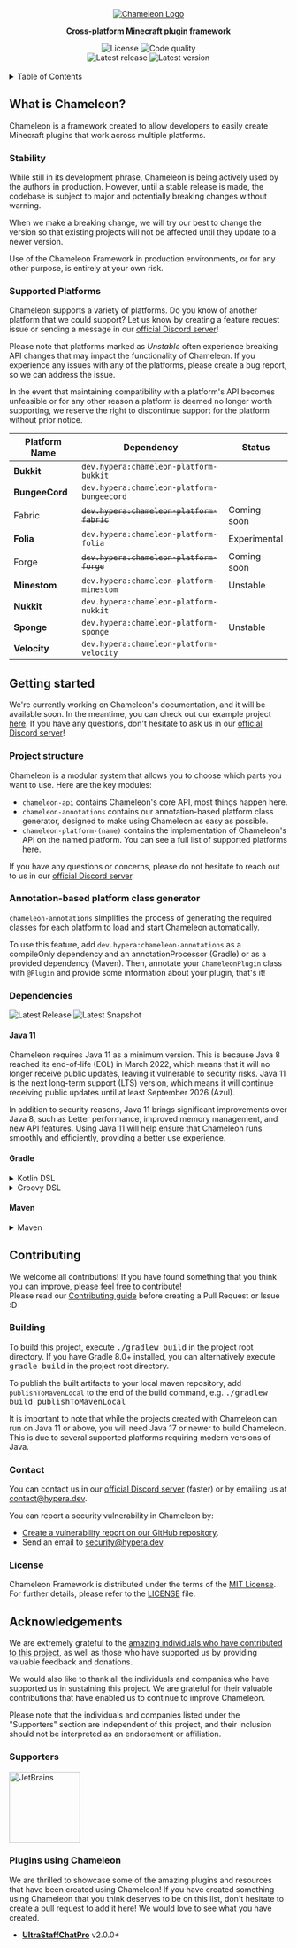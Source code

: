 <div align="center">
  <a href="https://github.com/ChameleonFramework/Chameleon">
    <img alt="Chameleon Logo" src="https://i.hypera.dev/assets/chameleon@750x150.png" />
  </a>
  <p><strong>Cross-platform Minecraft plugin framework</strong></p>
</div>

<div align="center">
  <img alt="License" src="https://img.shields.io/badge/License-MIT-%2317aaaa?style=for-the-badge">
  <img alt="Code quality" src="https://img.shields.io/codefactor/grade/github/ChameleonFramework/Chameleon/main?style=for-the-badge&color=%2317aaaa"><br />
  <img alt="Latest release" src="https://img.shields.io/maven-central/v/dev.hypera/chameleon-api?color=%2317aaaa&label=Latest%20Release&style=for-the-badge">
  <img alt="Latest version" src="https://img.shields.io/maven-metadata/v?color=%2317aaaa&label=Latest%20Snapshot&metadataUrl=https%3A%2F%2Fs01.oss.sonatype.org%2Fcontent%2Frepositories%2Fsnapshots%2Fdev%2Fhypera%2Fchameleon-api%2Fmaven-metadata.xml&style=for-the-badge">
</div>
<br/>
<details>
  <summary>Table of Contents</summary>

  * [What is Chameleon?](#what-is-chameleon)
    * [Stability](#stability)
    * [Supported Platforms](#supported-platforms)
  * [Getting started](#getting-started)
    * [Project structure](#project-structure)
    * [Annotation-based platform class generator](#annotation-based-platform-class-generator)
    * [Dependencies](#dependencies)
      * [Java 11](#java-11)
      * [Gradle](#gradle)
      * [Maven](#maven)
  * [Contributing](#contributing)
    * [Building](#building)
    * [Contact](#contact)
    * [License](#license)
  * [Acknowledgements](#acknowledgements)
    * [Supporters](#supporters)
    * [Plugins using Chameleon](#plugins-using-chameleon)
</details>

## What is Chameleon?

Chameleon is a framework created to allow developers to easily create Minecraft plugins that work
across multiple platforms.

### Stability

While still in its development phrase, Chameleon is being actively used by the authors in production.
However, until a stable release is made, the codebase is subject to major and potentially breaking
changes without warning.

When we make a breaking change, we will try our best to change the version so that existing projects
will not be affected until they update to a newer version.

Use of the Chameleon Framework in production environments, or for any other purpose, is entirely at
your own risk.

### Supported Platforms

Chameleon supports a variety of platforms.
Do you know of another platform that we could support? Let us know by creating a feature request
issue or sending a message in our [official Discord server](https://discord.hypera.dev/)!

Please note that platforms marked as *Unstable* often experience breaking API changes that may
impact the functionality of Chameleon. If you experience any issues with any of the platforms,
please create a bug report, so we can address the issue.

In the event that maintaining compatibility with a platform's API becomes unfeasible or for any
other reason a platform is deemed no longer worth supporting, we reserve the right to discontinue
support for the platform without prior notice.

| Platform Name  | Dependency                                 | Status       |
|----------------|--------------------------------------------|--------------|
| **Bukkit**     | `dev.hypera:chameleon-platform-bukkit`     |              |
| **BungeeCord** | `dev.hypera:chameleon-platform-bungeecord` |              |
| Fabric         | ~~`dev.hypera:chameleon-platform-fabric`~~ | Coming soon  |
| **Folia**      | `dev.hypera:chameleon-platform-folia`      | Experimental |
| Forge          | ~~`dev.hypera:chameleon-platform-forge`~~  | Coming soon  |
| **Minestom**   | `dev.hypera:chameleon-platform-minestom`   | Unstable     |
| **Nukkit**     | `dev.hypera:chameleon-platform-nukkit`     |              |
| **Sponge**     | `dev.hypera:chameleon-platform-sponge`     | Unstable     |
| **Velocity**   | `dev.hypera:chameleon-platform-velocity`   |              |

## Getting started

We're currently working on Chameleon's documentation, and it will be available soon.
In the meantime, you can check out our example project [here](example). If you have any questions,
don't hesitate to ask us in our [official Discord server](https://discord.hypera.dev/)!

### Project structure

Chameleon is a modular system that allows you to choose which parts you want to use.
Here are the key modules:

- `chameleon-api` contains Chameleon's core API, most things happen here.
- `chameleon-annotations` contains our annotation-based platform class generator, designed to make
  using Chameleon as easy as possible.
- `chameleon-platform-(name)` contains the implementation of Chameleon's API on the named platform.
  You can see a full list of supported platforms [here](#supported-platforms).

If you have any questions or concerns, please do not hesitate to reach out to us in our
[official Discord server](https://discord.hypera.dev/).

### Annotation-based platform class generator

`chameleon-annotations` simplifies the process of generating the required classes for each platform
to load and start Chameleon automatically.

To use this feature, add `dev.hypera:chameleon-annotations` as a compileOnly dependency and an
annotationProcessor (Gradle) or as a provided dependency (Maven). Then, annotate your
`ChameleonPlugin` class with `@Plugin` and provide some information about your plugin, that's it!

### Dependencies

![Latest Release](https://img.shields.io/maven-central/v/dev.hypera/chameleon-api?color=%2317aaaa&label=Latest%20Release&style=for-the-badge)
![Latest Snapshot](https://img.shields.io/maven-metadata/v?color=%2317aaaa&label=Latest%20Snapshot&metadataUrl=https%3A%2F%2Fs01.oss.sonatype.org%2Fcontent%2Frepositories%2Fsnapshots%2Fdev%2Fhypera%2Fchameleon-api%2Fmaven-metadata.xml&style=for-the-badge)

#### Java 11

Chameleon requires Java 11 as a minimum version. This is because Java 8 reached its end-of-life (EOL)
in March 2022, which means that it will no longer receive public updates, leaving it vulnerable to
security risks. Java 11 is the next long-term support (LTS) version, which means it will continue
receiving public updates until at least September 2026 (Azul).

In addition to security reasons, Java 11 brings significant improvements over Java 8, such as better
performance, improved memory management, and new API features. Using Java 11 will help ensure that
Chameleon runs smoothly and efficiently, providing a better use experience.

#### Gradle

<details>
<summary>Kotlin DSL</summary>

```kotlin
repositories {
    // If using a release:
    mavenCentral()

    // If using a snapshot:
    maven("https://s01.oss.sonatype.org/content/repositories/snapshots/")
}

dependencies {
    // Import Chameleon's Bill of Materials to set the version for every other
    // Chameleon dependency.
    implementation(platform("dev.hypera:chameleon-bom:(VERSION)"))

    // Include Chameleon's API
    implementation("dev.hypera:chameleon-api")

    // Include the Chameleon implementation for each platform you wish to support.
    // Replace (name) with the platform name, and repeat the next line for as many
    // platforms as you wish.
    implementation("dev.hypera:chameleon-platform-(name)")

    // If you wish to use the automatic platform main class generation:
    compileOnly("dev.hypera:chameleon-annotations")
    annotationProcessor("dev.hypera:chameleon-annotations")
}
```
</details>

<details>
<summary>Groovy DSL</summary>

```groovy
repositories {
    // If using a release:
    mavenCentral()

    // If using a snapshot:
    maven { url 'https://s01.oss.sonatype.org/content/repositories/snapshots/' }
}

dependencies {
    // Import Chameleon's Bill of Materials to set the version for every other
    // Chameleon dependency.
    implementation platform('dev.hypera:chameleon-bom:(VERSION)')

    // Include Chameleon's API
    implementation 'dev.hypera:chameleon-api'

    // Include the Chameleon implementation for each platform you wish to support.
    // Replace (name) with the platform name, and repeat the next line for as many
    // platforms as you wish.
    implementation 'dev.hypera:chameleon-platform-(name)'

    // If you wish to use the automatic platform main class generation:
    compileOnly 'dev.hypera:chameleon-annotations'
    annotationProcessor 'dev.hypera:chameleon-annotations'
}
```
</details>

#### Maven

<details>
<summary>Maven</summary>

```xml
<?xml version="1.0" encoding="UTF-8" ?>
<project xmlns="http://maven.apache.org/POM/4.0.0"
  xmlns:xsi="http://www.w3.org/2001/XMLSchema-instance"
  xsi:schemaLocation="http://maven.apache.org/POM/4.0.0 http://maven.apache.org/xsd/maven-4.0.0.xsd">
    <modelVersion>4.0.0</modelVersion>

    <!-- ... -->

    <repositories>
      <!-- If using a snapshot: -->
      <repository>
        <id>sonatype-oss-s01</id>
        <url>https://s01.oss.sonatype.org/content/repositories/snapshots/</url>
      </repository>
    </repositories>
    
    <dependencyManagement>
      <dependencies>
        <!-- Import Chameleon's Bill of Materials to set the version for every other -->
        <!-- Chameleon dependency. -->
        <dependency>
          <groupId>dev.hypera</groupId>
          <artifactId>chameleon-bom</artifactId>
          <version>(VERSION)</version>
          <type>pom</type>
          <scope>import</scope>
        </dependency>
      </dependencies>
    </dependencyManagement>
    
    <dependencies>
      <!-- Include Chameleon's API -->
      <dependency>
        <groupId>dev.hypera</groupId>
        <artifactId>chameleon-api</artifactId>
      </dependency>
    
      <!-- Include the Chameleon implementation for each platform you wish to support. -->
      <!-- Replace (name) with the platform name, and repeat the next line for as many -->
      <!-- platforms as you wish. -->
      <dependency>
        <groupId>dev.hypera</groupId>
        <artifactId>chameleon-platform-(name)</artifactId>
      </dependency>
    
      <!-- If you wish to use the automatic platform main class generation: -->
      <dependency>
        <groupId>dev.hypera</groupId>
        <artifactId>chameleon-annotations</artifactId>
        <scope>provided</scope>
      </dependency>
    </dependencies>
</project>
```
</details>

## Contributing

We welcome all contributions! If you have found something that you think you can improve, please
feel free to contribute!  
Please read our [Contributing guide](CONTRIBUTING.md) before creating a Pull Request or Issue :D

### Building

To build this project, execute <kbd>./gradlew build</kbd> in the project root directory.
If you have Gradle 8.0+ installed, you can alternatively execute <kbd>gradle build</kbd> in the
project root directory.

To publish the built artifacts to your local maven repository, add `publishToMavenLocal` to the end
of the build command, e.g. <kbd>./gradlew build publishToMavenLocal</kbd>

It is important to note that while the projects created with Chameleon can run on Java 11 or above,
you will need Java 17 or newer to build Chameleon. This is due to several supported platforms
requiring modern versions of Java.

### Contact

You can contact us in our [official Discord server](https://discord.hypera.dev/) (faster) or by
emailing us at [contact@hypera.dev](mailto:contact@hypera.dev). 

You can report a security vulnerability in Chameleon by:
- [Create a vulnerability report on our GitHub repository](https://github.com/ChameleonFramework/Chameleon/security/advisories/new).
- Send an email to [security@hypera.dev](mailto:security@hypera.dev).

### License

Chameleon Framework is distributed under the terms of the [MIT License](LICENSE).  
For further details, please refer to the [LICENSE](LICENSE) file.

## Acknowledgements

We are extremely grateful to the
[amazing individuals who have contributed to this project](https://github.com/ChameleonFramework/Chameleon/graphs/contributors),
as well as those who have supported us by providing valuable feedback and donations.

We would also like to thank all the individuals and companies who have supported us in sustaining
this project. We are grateful for their valuable contributions that have enabled us to continue to
improve Chameleon.

Please note that the individuals and companies listed under the "Supporters" section are
independent of this project, and their inclusion should not be interpreted as an endorsement or
affiliation.

### Supporters

<a href="https://jb.gg/OpenSourceSupport">
    <img src="https://resources.jetbrains.com/storage/products/company/brand/logos/jb_beam.png" alt="JetBrains" height="128"/>
</a>

### Plugins using Chameleon

We are thrilled to showcase some of the amazing plugins and resources that have been created using
Chameleon! If you have created something using Chameleon that you think deserves to be on this list,
don't hesitate to create a pull request to add it here! We would love to see what you have created.

 - [**UltraStaffChatPro**](https://www.spigotmc.org/resources/80461/) v2.0.0+

